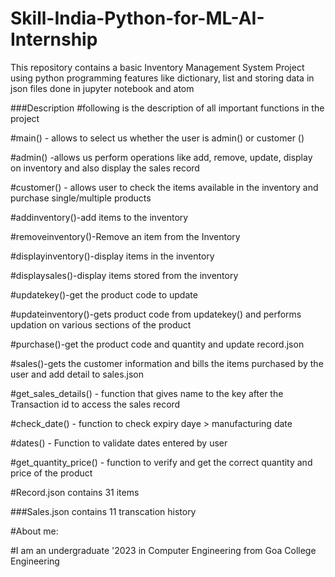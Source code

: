 # Skill-India-Python-for-ML-AI-Internship
This repository contains a basic Inventory Management System Project using python programming features like dictionary, list and storing data in json files done in jupyter notebook and atom

###Description
#following is the description of all important functions in the project

#main() - allows to select us whether the user is admin() or customer ()

#admin() -allows us perform operations like add, remove, update, display on inventory  and also display the sales record

#customer() - allows user to check the items available in the inventory and purchase single/multiple products

#addinventory()-add items to the inventory

#removeinventory()-Remove an item from the Inventory

#displayinventory()-display items in the inventory

#displaysales()-display items stored from the inventory

#updatekey()-get the product code to update

#updateinventory()-gets product code from updatekey() and performs updation on various sections of the product

#purchase()-get the product code and quantity and update record.json

#sales()-gets the customer information and bills the items purchased by the user and add detail to sales.json

#get_sales_details() - function that gives name to the key after the Transaction id to access the sales record

#check_date() - function to check expiry daye > manufacturing date

#dates() - Function to validate dates entered by user

#get_quantity_price() - function to verify and get the correct quantity and price of the product

#Record.json contains 31 items 

###Sales.json contains 11 transcation history

#About me:

#I am an undergraduate '2023 in Computer Engineering from Goa College Engineering



